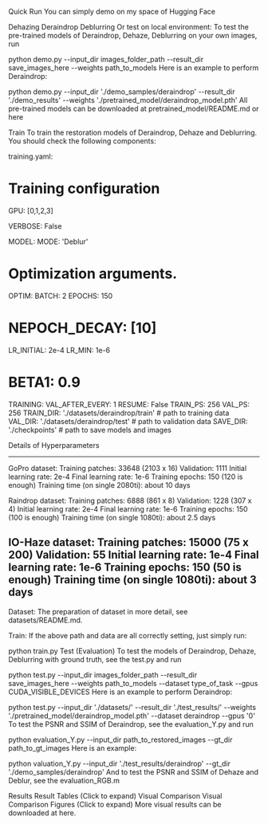 Quick Run
You can simply demo on my space of Hugging Face

Dehazing
Deraindrop
Deblurring
Or test on local environment:
To test the pre-trained models of Deraindrop, Dehaze, Deblurring on your own images, run

python demo.py --input_dir images_folder_path --result_dir save_images_here --weights path_to_models
Here is an example to perform Deraindrop:

python demo.py --input_dir './demo_samples/deraindrop' --result_dir './demo_results' --weights './pretrained_model/deraindrop_model.pth'
All pre-trained models can be downloaded at pretrained_model/README.md or here

Train
To train the restoration models of Deraindrop, Dehaze and Deblurring. You should check the following components:

training.yaml:

# Training configuration
GPU: [0,1,2,3]

VERBOSE: False

MODEL:
  MODE: 'Deblur'

# Optimization arguments.
OPTIM:
  BATCH: 2
  EPOCHS: 150
  # NEPOCH_DECAY: [10]
  LR_INITIAL: 2e-4
  LR_MIN: 1e-6
  # BETA1: 0.9

TRAINING:
  VAL_AFTER_EVERY: 1
  RESUME: False
  TRAIN_PS: 256
  VAL_PS: 256
  TRAIN_DIR: './datasets/deraindrop/train'       # path to training data
  VAL_DIR: './datasets/deraindrop/test' # path to validation data
  SAVE_DIR: './checkpoints'           # path to save models and images

Details of Hyperparameters

 -------------------------------------------------
 GoPro dataset:
 Training patches: 33648 (2103 x 16)
 Validation: 1111
 Initial learning rate: 2e-4
 Final learning rate: 1e-6
 Training epochs: 150 (120 is enough)
Training time (on single 2080ti): about 10 days

 Raindrop dataset:
 Training patches: 6888 (861 x 8)
 Validation: 1228 (307 x 4)
 Initial learning rate: 2e-4
 Final learning rate: 1e-6
 Training epochs: 150 (100 is enough)
Training time (on single 1080ti): about 2.5 days

 IO-Haze dataset:
 Training patches: 15000 (75 x 200)
 Validation: 55
 Initial learning rate: 1e-4
 Final learning rate: 1e-6
 Training epochs: 150 (50 is enough)
Training time (on single 1080ti): about 3 days
 -------------------------------------------------
Dataset:
The preparation of dataset in more detail, see datasets/README.md.

Train:
If the above path and data are all correctly setting, just simply run:

python train.py
Test (Evaluation)
To test the models of Deraindrop, Dehaze, Deblurring with ground truth, see the test.py and run

python test.py --input_dir images_folder_path --result_dir save_images_here --weights path_to_models --dataset type_of_task --gpus CUDA_VISIBLE_DEVICES
Here is an example to perform Deraindrop:

python test.py --input_dir './datasets/' --result_dir './test_results/' --weights './pretrained_model/deraindrop_model.pth' --dataset deraindrop --gpus '0'
To test the PSNR and SSIM of Deraindrop, see the evaluation_Y.py and run

python evaluation_Y.py --input_dir path_to_restored_images --gt_dir path_to_gt_images
Here is an example:

python valuation_Y.py --input_dir './test_results/deraindrop' --gt_dir './demo_samples/deraindrop'
And to test the PSNR and SSIM of Dehaze and Deblur, see the evaluation_RGB.m

Results
Result Tables (Click to expand)
Visual Comparison
Visual Comparison Figures (Click to expand)
More visual results can be downloaded at here.
